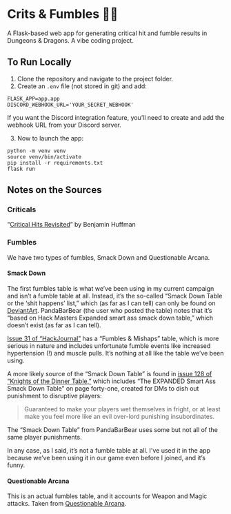 # Crits & Fumbles 🎲💥

A Flask-based web app for generating critical hit and fumble results in Dungeons & Dragons. A vibe coding project.

## To Run Locally

1. Clone the repository and navigate to the project folder.
2. Create an `.env` file (not stored in git) and add:

```
FLASK_APP=app.app
DISCORD_WEBHOOK_URL='YOUR_SECRET_WEBHOOK'
```

If you want the Discord integration feature, you’ll need to create and add the webhook URL from your Discord server.

3. Now to launch the app:

```
python -m venv venv
source venv/bin/activate
pip install -r requirements.txt
flask run
```

## Notes on the Sources

### Criticals

“[Critical Hits Revisited](https://sterlingvermin.wordpress.com/2016/09/27/critical-hits-revisited/)” by Benjamin Huffman

### Fumbles

We have two types of fumbles, Smack Down and Questionable Arcana.

#### Smack Down

The first fumbles table is what we’ve been using in my current campaign and isn’t a fumble table at all. Instead, it’s the so-called “Smack Down Table or the ‘shit happens’ list,” which (as far as I can tell) can only be found on [DeviantArt](https://www.deviantart.com/pandabarbear/art/The-New-Smack-Down-Table-518745000). PandaBarBear (the user who posted the table) notes that it’s “based on Hack Masters Expanded smart ass smack down table,” which doesn’t exist (as far as I can tell).

[Issue 31 of “HackJournal”](https://kenzerco.com/product/hackjournal-31-pdf/?add-to-cart=4805) has a “Fumbles & Mishaps” table, which is more serious in nature and includes unfortunate fumble events like increased hypertension (!) and muscle pulls. It’s nothing at all like the table we’ve been using.

A more likely source of the “Smack Down Table” is found in [issue 128 of “Knights of the Dinner Table,”](https://kenzerco.com/product/knights-of-the-dinner-table-128/) which includes “The EXPANDED Smart Ass Smack Down Table” on page forty-one, created for DMs to dish out punishment to disruptive players:

> Guaranteed to make your players wet themselves in fright, or at least make you feel more like an evil over-lord punishing insubordinates.

The “Smack Down Table” from PandaBarBear uses some but not all of the same player punishments.

In any case, as I said, it’s not a fumble table at all. I've used it in the app because we’ve been using it in our game even before I joined, and it’s funny.

#### Questionable Arcana

This is an actual fumbles table, and it accounts for Weapon and Magic attacks. Taken from [Questionable Arcana](https://growupandgame.com/dungeons-and-dragons/questionable-arcana/dnd-5e-crit-confirmed-critical-hit-charts-and-fumble-charts/). 
